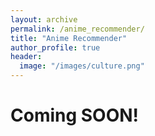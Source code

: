 ```yaml
---
layout: archive
permalink: /anime_recommender/
title: "Anime Recommender"
author_profile: true
header:
  image: "/images/culture.png"
---
```


# Coming SOON!
